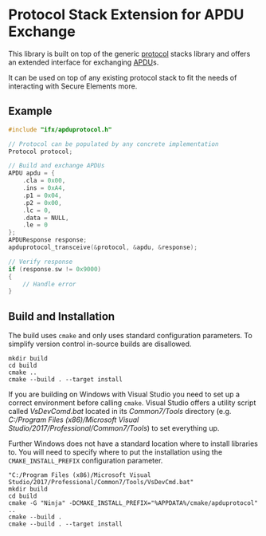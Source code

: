 # Protocol Stack Extension for APDU Exchange

This library is built on top of the generic [protocol](https://bitbucket.vih.infineon.com/projects/V2XSYS/repos/hsw-protocol/browse) stacks library and offers an extended interface for exchanging [APDU](https://en.wikipedia.org/wiki/Smart_card_application_protocol_data_unit)s.

It can be used on top of any existing protocol stack to fit the needs of interacting with Secure Elements more.


## Example

```c
#include "ifx/apduprotocol.h"

// Protocol can be populated by any concrete implementation
Protocol protocol;

// Build and exchange APDUs
APDU apdu = {
    .cla = 0x00,
    .ins = 0xA4,
    .p1 = 0x04,
    .p2 = 0x00,
    .lc = 0,
    .data = NULL,
    .le = 0
};
APDUResponse response;
apduprotocol_transceive(&protocol, &apdu, &response);

// Verify response
if (response.sw != 0x9000)
{
    // Handle error
}
```

## Build and Installation

The build uses `cmake` and only uses standard configuration parameters. To simplify version control in-source builds are disallowed.

```
mkdir build
cd build
cmake ..
cmake --build . --target install
```

If you are building on Windows with Visual Studio you need to set up a correct environment before calling `cmake`. Visual Studio offers a utility script called *VsDevComd.bat*  located in its *Common7/Tools* directory (e.g. *C:/Program Files (x86)/Microsoft  Visual Studio/2017/Professional/Common7/Tools*) to set everything up.

Further Windows does not have a standard location where to install libraries to. You will need to specify where to put the installation using the `CMAKE_INSTALL_PREFIX` configuration parameter.

```
"C:/Program Files (x86)/Microsoft Visual Studio/2017/Professional/Common7/Tools/VsDevCmd.bat"
mkdir build
cd build
cmake -G "Ninja" -DCMAKE_INSTALL_PREFIX="%APPDATA%/cmake/apduprotocol" ..
cmake --build .
cmake --build . --target install
```
